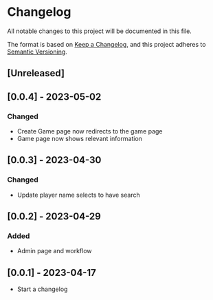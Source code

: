 # Changelog

All notable changes to this project will be documented in this file.

The format is based on [Keep a Changelog](https://keepachangelog.com/en/1.0.0/),
and this project adheres to [Semantic Versioning](https://semver.org/spec/v2.0.0.html).

## [Unreleased]

## [0.0.4] - 2023-05-02

### Changed
- Create Game page now redirects to the game page
- Game page now shows relevant information

## [0.0.3] - 2023-04-30

### Changed
- Update player name selects to have search

## [0.0.2] - 2023-04-29

### Added
- Admin page and workflow

## [0.0.1] - 2023-04-17
- Start a changelog
